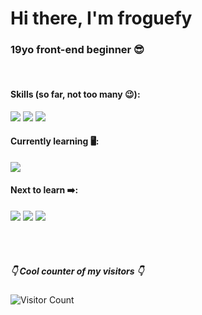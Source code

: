 <!--Why are you looking in my code 🧐-->

<h1>Hi there, I'm froguefy</h1> 

<h3>19yo front-end beginner 😎</h3>
<br>
<h4>Skills (so far, not too many 😉): </h4>
<img src="https://img.shields.io/badge/HTML5-E34F26?style=for-the-badge&logo=html5&logoColor=white">
<img src="https://img.shields.io/badge/CSS3-1572B6?style=for-the-badge&logo=css3&logoColor=white">
<img src="https://img.shields.io/badge/Sass-CC6699?style=for-the-badge&logo=sass&logoColor=white">
<h4>Currently learning 🖥️:</h4>
<img src="https://img.shields.io/badge/JavaScript-323330?style=for-the-badge&logo=javascript&logoColor=F7DF1E">

<h4>Next to learn ➡️:</h4>

<img src="https://img.shields.io/badge/Bootstrap-563D7C?style=for-the-badge&logo=bootstrap&logoColor=white">
<img src="https://img.shields.io/badge/Tailwind_CSS-38B2AC?style=for-the-badge&logo=tailwind-css&logoColor=white">
<img src="https://img.shields.io/badge/React-20232A?style=for-the-badge&logo=react&logoColor=61DAFB">






<br><br>
<h5>👇 Cool counter of my visitors 👇</h5>

![Visitor Count](https://profile-counter.glitch.me/Rzaba222/count.svg)
